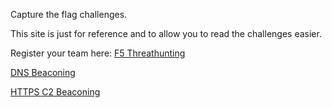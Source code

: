 Capture the flag challenges.

This site is just for reference and to allow you to read the challenges easier.

Register your team here: [F5 Threathunting](https://f5threathunting.ctfd.io)


[DNS Beaconing](https://github.com/snowblind-/f5threathuntinglab/blob/main/dnsbeacon.md)

[HTTPS C2 Beaconing](https://github.com/snowblind-/f5threathuntinglab/blob/main/httpsbeacon.md)

